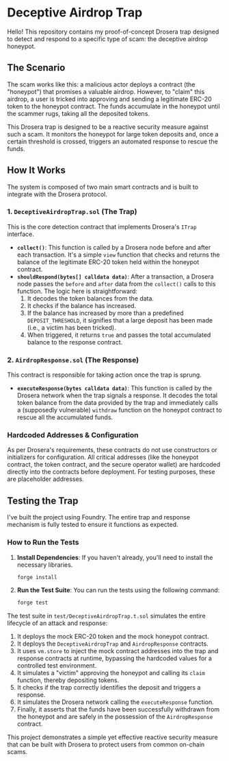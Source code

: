 # Deceptive Airdrop Trap

Hello! This repository contains my proof-of-concept Drosera trap designed to detect and respond to a specific type of scam: the deceptive airdrop honeypot.

## The Scenario

The scam works like this: a malicious actor deploys a contract (the "honeypot") that promises a valuable airdrop. However, to "claim" this airdrop, a user is tricked into approving and sending a legitimate ERC-20 token to the honeypot contract. The funds accumulate in the honeypot until the scammer rugs, taking all the deposited tokens.

This Drosera trap is designed to be a reactive security measure against such a scam. It monitors the honeypot for large token deposits and, once a certain threshold is crossed, triggers an automated response to rescue the funds.

## How It Works

The system is composed of two main smart contracts and is built to integrate with the Drosera protocol.

### 1. `DeceptiveAirdropTrap.sol` (The Trap)

This is the core detection contract that implements Drosera's `ITrap` interface.

-   **`collect()`**: This function is called by a Drosera node before and after each transaction. It's a simple `view` function that checks and returns the balance of the legitimate ERC-20 token held within the honeypot contract.
-   **`shouldRespond(bytes[] calldata data)`**: After a transaction, a Drosera node passes the `before` and `after` data from the `collect()` calls to this function. The logic here is straightforward:
    1.  It decodes the token balances from the data.
    2.  It checks if the balance has increased.
    3.  If the balance has increased by more than a predefined `DEPOSIT_THRESHOLD`, it signifies that a large deposit has been made (i.e., a victim has been tricked).
    4.  When triggered, it returns `true` and passes the total accumulated balance to the response contract.

### 2. `AirdropResponse.sol` (The Response)

This contract is responsible for taking action once the trap is sprung.

-   **`executeResponse(bytes calldata data)`**: This function is called by the Drosera network when the trap signals a response. It decodes the total token balance from the data provided by the trap and immediately calls a (supposedly vulnerable) `withdraw` function on the honeypot contract to rescue all the accumulated funds.

### Hardcoded Addresses & Configuration

As per Drosera's requirements, these contracts do not use constructors or initializers for configuration. All critical addresses (like the honeypot contract, the token contract, and the secure operator wallet) are hardcoded directly into the contracts before deployment. For testing purposes, these are placeholder addresses.

## Testing the Trap

I've built the project using Foundry. The entire trap and response mechanism is fully tested to ensure it functions as expected.

### How to Run the Tests

1.  **Install Dependencies**:
    If you haven't already, you'll need to install the necessary libraries.
    ```bash
    forge install
    ```

2.  **Run the Test Suite**:
    You can run the tests using the following command:
    ```bash
    forge test
    ```

The test suite in `test/DeceptiveAirdropTrap.t.sol` simulates the entire lifecycle of an attack and response:
1.  It deploys the mock ERC-20 token and the mock honeypot contract.
2.  It deploys the `DeceptiveAirdropTrap` and `AirdropResponse` contracts.
3.  It uses `vm.store` to inject the mock contract addresses into the trap and response contracts at runtime, bypassing the hardcoded values for a controlled test environment.
4.  It simulates a "victim" approving the honeypot and calling its `claim` function, thereby depositing tokens.
5.  It checks if the trap correctly identifies the deposit and triggers a response.
6.  It simulates the Drosera network calling the `executeResponse` function.
7.  Finally, it asserts that the funds have been successfully withdrawn from the honeypot and are safely in the possession of the `AirdropResponse` contract.

This project demonstrates a simple yet effective reactive security measure that can be built with Drosera to protect users from common on-chain scams.